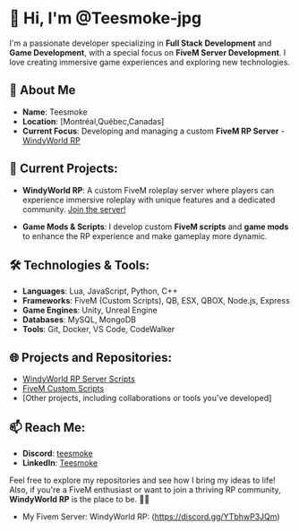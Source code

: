 # 👋 Hi, I'm **@Teesmoke-jpg**

I'm a passionate developer specializing in **Full Stack Development** and **Game Development**, with a special focus on **FiveM Server Development**. I love creating immersive game experiences and exploring new technologies.

## 🌟 About Me
- **Name**: Teesmoke
- **Location**: [Montréal,Québec,Canadas]
- **Current Focus**: Developing and managing a custom **FiveM RP Server** - [WindyWorld RP](https://discord.gg/YTbhwP3JQm)

## 🚀 Current Projects:
- **WindyWorld RP**: A custom FiveM roleplay server where players can experience immersive roleplay with unique features and a dedicated community. [Join the server!](https://discord.gg/YTbhwP3JQm)

- **Game Mods & Scripts**: I develop custom **FiveM scripts** and **game mods** to enhance the RP experience and make gameplay more dynamic.

## 🛠️ Technologies & Tools:
- **Languages**: Lua, JavaScript, Python, C++
- **Frameworks**: FiveM (Custom Scripts), QB, ESX, QBOX, Node.js, Express
- **Game Engines**: Unity, Unreal Engine
- **Databases**: MySQL, MongoDB
- **Tools**: Git, Docker, VS Code, CodeWalker

## 🌐 Projects and Repositories:
- [WindyWorld RP Server Scripts](link-to-your-repo)
- [FiveM Custom Scripts](link-to-another-repo)
- [Other projects, including collaborations or tools you've developed]

## 📫 Reach Me:
- **Discord**: [teesmoke](https://discord.com/users/teesmoke)  
- **LinkedIn**: [Teesmoke](https://www.linkedin.com/in/teesmoke) 

Feel free to explore my repositories and see how I bring my ideas to life! Also, if you're a FiveM enthusiast or want to join a thriving RP community, **WindyWorld RP** is the place to be. 🚗💨

- My Fivem Server: WindyWorld RP: (https://discord.gg/YTbhwP3JQm)




<!---
Teesmoke-jpg/Teesmoke-jpg is a ✨ special ✨ repository because its `README.md` (this file) appears on your GitHub profile.
You can click the Preview link to take a look at your changes.
--->
